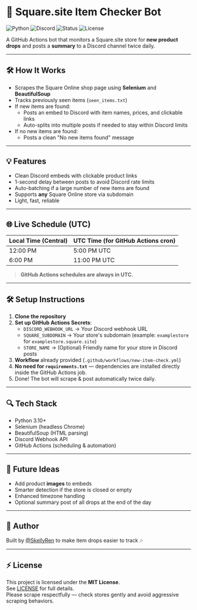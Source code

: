 # 📢 Square.site Item Checker Bot

![Python](https://img.shields.io/badge/Python-3.10+-blue)
![Discord](https://img.shields.io/badge/Discord-Bot-blueviolet)
![Status](https://img.shields.io/badge/Status-Active-brightgreen)
![License](https://img.shields.io/badge/License-MIT-lightgrey)

A GitHub Actions bot that monitors a Square.site store for **new product drops** and posts a **summary** to a Discord channel twice daily.

---

## 🛠️ How It Works
- Scrapes the Square Online shop page using **Selenium** and **BeautifulSoup**
- Tracks previously seen items (`seen_items.txt`)
- If new items are found:
  - Posts an embed to Discord with item names, prices, and clickable links
  - Auto-splits into multiple posts if needed to stay within Discord limits
- If no new items are found:
  - Posts a clean "No new items found" message

---

## 💡 Features
- Clean Discord embeds with clickable product links
- 1-second delay between posts to avoid Discord rate limits
- Auto-batching if a large number of new items are found
- Supports **any** Square Online store via subdomain
- Light, fast, reliable

---

## 🌐 Live Schedule (UTC)
| Local Time (Central) | UTC Time (for GitHub Actions cron) |
|:---------------------|:----------------------------------|
| 12:00 PM             | 5:00 PM UTC                      |
| 6:00 PM              | 11:00 PM UTC                     |

> **GitHub Actions schedules are always in UTC.**

---

## 🛠 Setup Instructions

1. **Clone the repository**
2. **Set up GitHub Actions Secrets**:
   - `DISCORD_WEBHOOK_URL` → Your Discord webhook URL
   - `SQUARE_SUBDOMAIN` → Your store's subdomain (example: `examplestore` for `examplestore.square.site`)
   - `STORE_NAME` → (Optional) Friendly name for your store in Discord posts
3. **Workflow** already provided (`.github/workflows/new-item-check.yml`)
4. **No need for `requirements.txt`** — dependencies are installed directly inside the GitHub Actions job.
5. Done! The bot will scrape & post automatically twice daily.

---

## 🔍 Tech Stack
- Python 3.10+
- Selenium (headless Chrome)
- BeautifulSoup (HTML parsing)
- Discord Webhook API
- GitHub Actions (scheduling & automation)

---

## 📅 Future Ideas
- Add product **images** to embeds
- Smarter detection if the store is closed or empty
- Enhanced timezone handling
- Optional summary post of all drops at the end of the day

---

## 🚀 Author
Built by [@SkellyRen](https://github.com/SkellyRen) to make item drops easier to track 🎶

---

## ⚡ License
This project is licensed under the **MIT License**.  
See [LICENSE](LICENSE) for full details.  
Please scrape respectfully — check stores gently and avoid aggressive scraping behaviors.
